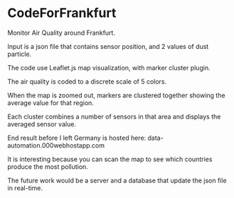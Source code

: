 # CodeForFrankfurt
Monitor Air Quality around Frankfurt. 

Input is a json file that contains sensor position, and 2 values of dust particle.

The code use Leaflet.js map visualization, with marker cluster plugin.

The air quality is coded to a discrete scale of 5 colors.

When the map is zoomed out, markers are clustered together showing the average value for that region.

Each cluster combines a number of sensors in that area and displays the averaged sensor value. 

End result before I left Germany is hosted here: data-automation.000webhostapp.com

It is interesting because you can scan the map to see which countries produce the most pollution.

The future work would be a server and a database that update the json file in real-time.

